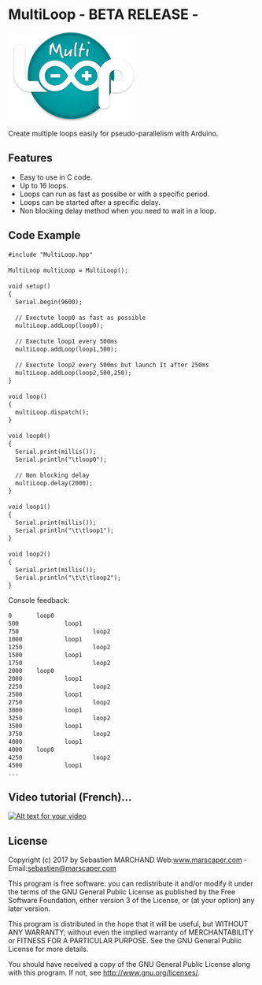 # MultiLoop - BETA RELEASE -
![Alt text](/MultiLoop.png?raw=true "Optional Title")

Create multiple loops easily for pseudo-parallelism with Arduino.

## Features
- Easy to use in C code.
- Up to 16 loops.
- Loops can run as fast as possibe or with a specific period.
- Loops can be started after a specific delay.
- Non blocking delay method when you need to wait in a loop.

## Code Example

```
#include "MultiLoop.hpp"

MultiLoop multiLoop = MultiLoop();

void setup()
{
  Serial.begin(9600);
  
  // Exectute loop0 as fast as possible
  multiLoop.addLoop(loop0);
  
  // Exectute loop1 every 500ms
  multiLoop.addLoop(loop1,500);
  
  // Exectute loop2 every 500ms but launch It after 250ms
  multiLoop.addLoop(loop2,500,250);
}

void loop()
{
  multiLoop.dispatch();
}

void loop0()
{
  Serial.print(millis());
  Serial.println("\tloop0");
  
  // Non blocking delay
  multiLoop.delay(2000);
}

void loop1()
{
  Serial.print(millis());
  Serial.println("\t\tloop1");
}

void loop2()
{
  Serial.print(millis());
  Serial.println("\t\t\tloop2");
}
```

Console feedback:
```
0       loop0
500             loop1
750                     loop2
1000            loop1
1250                    loop2
1500            loop1
1750                    loop2
2000    loop0
2000            loop1
2250                    loop2
2500            loop1
2750                    loop2
3000            loop1
3250                    loop2
3500            loop1
3750                    loop2
4000            loop1
4000    loop0
4250                    loop2
4500            loop1
...
```

## Video tutorial (French)...

[![Alt text for your video](https://img.youtube.com/vi/s0Ovzg3ystU/0.jpg)](https://www.youtube.com/watch?v=s0Ovzg3ystU)

## License

Copyright (c) 2017 by Sebastien MARCHAND 
Web:www.marscaper.com - Email:sebastien@marscaper.com

This program is free software: you can redistribute it and/or modify
it under the terms of the GNU General Public License as published by
the Free Software Foundation, either version 3 of the License, or
(at your option) any later version.

This program is distributed in the hope that it will be useful,
but WITHOUT ANY WARRANTY; without even the implied warranty of
MERCHANTABILITY or FITNESS FOR A PARTICULAR PURPOSE.  See the
GNU General Public License for more details.

You should have received a copy of the GNU General Public License
along with this program.  If not, see <http://www.gnu.org/licenses/>.
